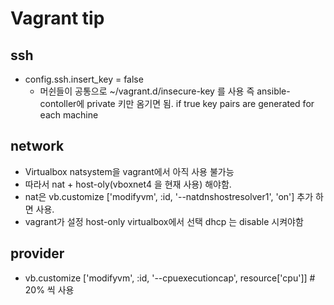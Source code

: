 # Vagrant tip

## ssh

* config.ssh.insert_key = false
  * 머쉰들이 공통으로 ~/vagrant.d/insecure-key 를 사용 즉 ansible-contoller에 private 키만 옴기면 됨.   if true key pairs are generated for each machine


## network

* Virtualbox natsystem을 vagrant에서 아직 사용 불가능 
* 따라서 nat + host-oly(vboxnet4 을 현재 사용) 해야함.
* nat은  vb.customize ['modifyvm', :id, '--natdnshostresolver1', 'on']  추가 하면 사용. 
* vagrant가 설정 host-only virtualbox에서 선택 dhcp 는 disable 시켜야함 


## provider

* vb.customize ['modifyvm', :id, '--cpuexecutioncap', resource['cpu']] # 20% 씩 사용 
